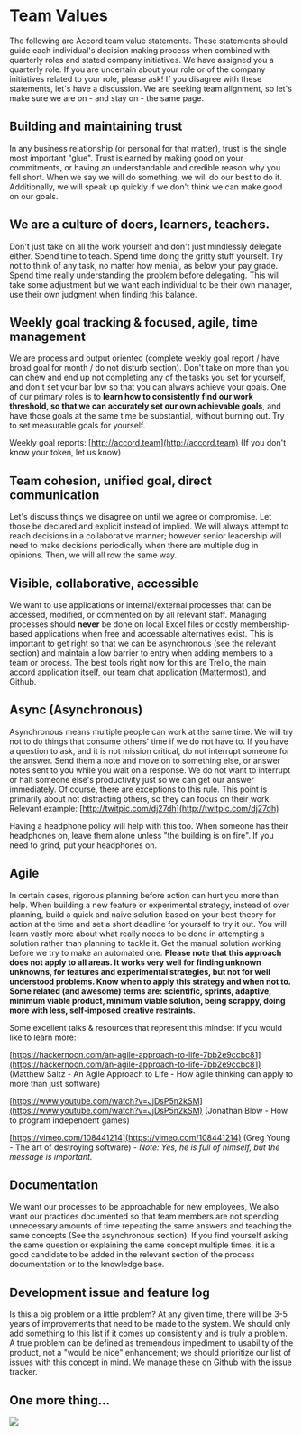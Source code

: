 # Team Values

The following are Accord team value statements. These statements should guide each individual's decision making process when combined with quarterly roles and stated company initiatives. We have assigned you a quarterly role. If you are uncertain about your role or of the company initiatives related to your role, please ask! If you disagree with these statements, let's have a discussion. We are seeking team alignment, so let's make sure we are on - and stay on - the same page.

## Building and maintaining trust

In any business relationship \(or personal for that matter\), trust is the single most important "glue". Trust is earned by making good on your commitments, or having an understandable and credible reason why you fell short. When we say we will do something, we will do our best to do it. Additionally, we will speak up quickly if we don't think we can make good on our goals.

## We are a culture of doers, learners, teachers.

Don't just take on all the work yourself and don't just mindlessly delegate either. Spend time to teach. Spend time doing the gritty stuff yourself. Try not to think of any task, no matter how menial, as below your pay grade. Spend time really understanding the problem before delegating. This will take some adjustment but we want each individual to be their own manager, use their own judgment when finding this balance.

## Weekly goal tracking & focused, agile, time management

We are process and output oriented \(complete weekly goal report / have broad goal for month / do not disturb section\). Don't take on more than you can chew and end up not completing any of the tasks you set for yourself, and don't set your bar low so that you can always achieve your goals. One of our primary roles is to **learn how to consistently find our work threshold, so that we can accurately set our own achievable goals**, and have those goals at the same time be substantial, without burning out. Try to set measurable goals for yourself.

Weekly goal reports: [http://accord.team](http://accord.team) \(If you don't know your token, let us know\)

## Team cohesion, unified goal, direct communication

Let's discuss things we disagree on until we agree or compromise. Let those be declared and explicit instead of implied. We will always attempt to reach decisions in a collaborative manner; however senior leadership will need to make decisions periodically when there are multiple dug in opinions. Then, we will all row the same way.

## Visible, collaborative, accessible

We want to use applications or internal/external processes that can be accessed, modified, or commented on by all relevant staff. Managing processes should **never** be done on local Excel files or costly membership-based applications when free and accessable alternatives exist. This is important to get right so that we can be asynchronous \(see the relevant section\) and maintain a low barrier to entry when adding members to a team or process. The best tools right now for this are Trello, the main accord application itself, our team chat application \(Mattermost\), and Github.

## Async \(Asynchronous\)

Asynchronous means multiple people can work at the same time. We will try not to do things that consume others' time if we do not have to. If you have a question to ask, and it is not mission critical, do not interrupt someone for the answer. Send them a note and move on to something else, or answer notes sent to you while you wait on a response. We do not want to interrupt or halt someone else's productivity just so we can get our answer immediately. Of course, there are exceptions to this rule. This point is primarily about not distracting others, so they can focus on their work. Relevant example: [http://twitpic.com/dj27dh](http://twitpic.com/dj27dh)

Having a headphone policy will help with this too. When someone has their headphones on, leave them alone unless "the building is on fire". If you need to grind, put your headphones on.

## Agile

In certain cases, rigorous planning before action can hurt you more than help. When building a new feature or experimental strategy, instead of over planning, build a quick and naive solution based on your best theory for action at the time and set a short deadline for yourself to try it out. You will learn vastly more about what really needs to be done in attempting a solution rather than planning to tackle it. Get the manual solution working before we try to make an automated one. **Please note that this approach does not apply to all areas. It works very well for finding unknown unknowns, for features and experimental strategies, but not for well understood problems. Know when to apply this strategy and when not to. Some related \(and awesome\) terms are: scientific, sprints, adaptive, minimum viable product, minimum viable solution, being scrappy, doing more with less, self-imposed creative restraints.**

Some excellent talks & resources that represent this mindset if you would like to learn more:

[https://hackernoon.com/an-agile-approach-to-life-7bb2e9ccbc81](https://hackernoon.com/an-agile-approach-to-life-7bb2e9ccbc81) \(Matthew Saltz - An Agile Approach to Life - How agile thinking can apply to more than just software\)

[https://www.youtube.com/watch?v=JjDsP5n2kSM](https://www.youtube.com/watch?v=JjDsP5n2kSM) \(Jonathan Blow - How to program independent games\)

[https://vimeo.com/108441214](https://vimeo.com/108441214) \(Greg Young - The art of destroying software\) - _Note: Yes, he is full of himself, but the message is important._

## Documentation

We want our processes to be approachable for new employees, We also want our practices documented so that team members are not spending unnecessary amounts of time repeating the same answers and teaching the same concepts \(See the asynchronous section\). If you find yourself asking the same question or explaining the same concept multiple times, it is a good candidate to be added in the relevant section of the process documentation or to the knowledge base.

## Development issue and feature log

Is this a big problem or a little problem? At any given time, there will be 3-5 years of improvements that need to be made to the system. We should only add something to this list if it comes up consistently and is truly a problem. A true problem can be defined as tremendous impediment to usability of the product, not a "would be nice" enhancement; we should prioritize our list of issues with this concept in mind. We manage these on Github with the issue tracker.

## One more thing...

![](https://i.reddituploads.com/d35e9236a2954ebe8ef70e02808a3ba3?fit=max&h=1536&w=1536&s=fb4ee4ee54e339013a6db22785904208)

